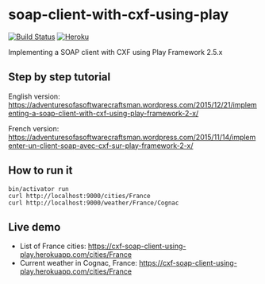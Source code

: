 # soap-client-with-cxf-using-play

[![Build Status](https://travis-ci.org/damienbeaufils/soap-client-with-cxf-using-play.svg?branch=master)](https://travis-ci.org/damienbeaufils/soap-client-with-cxf-using-play)
[![Heroku](http://heroku-badge.herokuapp.com/?app=cxf-soap-client-using-play&style=flat&svg=1)](https://cxf-soap-client-using-play.herokuapp.com/)

Implementing a SOAP client with CXF using Play Framework 2.5.x

## Step by step tutorial

English version: https://adventuresofasoftwarecraftsman.wordpress.com/2015/12/21/implementing-a-soap-client-with-cxf-using-play-framework-2-x/

French version: https://adventuresofasoftwarecraftsman.wordpress.com/2015/11/14/implementer-un-client-soap-avec-cxf-sur-play-framework-2-x/

## How to run it

```
bin/activator run
curl http://localhost:9000/cities/France
curl http://localhost:9000/weather/France/Cognac
```

## Live demo

* List of France cities: https://cxf-soap-client-using-play.herokuapp.com/cities/France
* Current weather in Cognac, France: https://cxf-soap-client-using-play.herokuapp.com/cities/France
